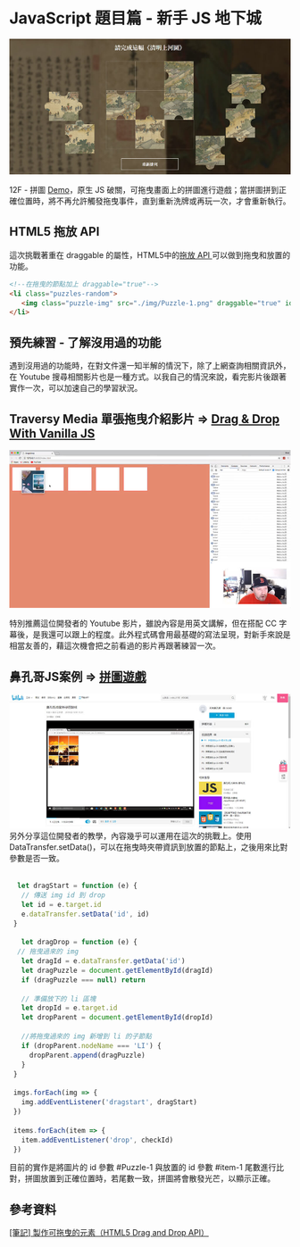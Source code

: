 # JavaScript 題目篇 - 新手 JS 地下城
 ![image]( https://github.com/HuiyuLiz/js-puzzle/blob/master/img/screenshot.jpg)  
 
12F - 拼圖 <a href="https://huiyuliz.github.io/js-puzzle/" target="_blank">Demo</a>，原生 JS 破關，可拖曳畫面上的拼圖進行遊戲；當拼圖拼到正確位置時，將不再允許觸發拖曳事件，直到重新洗牌或再玩一次，才會重新執行。  

  ## HTML5 拖放 API
  這次挑戰著重在 draggable 的屬性，HTML5中的<a href="https://developer.mozilla.org/zh-TW/docs/Web/API/HTML_Drag_and_Drop_API" target="_blank">拖放 API </a>可以做到拖曳和放置的功能。  
  ```html
<!--在拖曳的節點加上 draggable="true"-->
<li class="puzzles-random">
     <img class="puzzle-img" src="./img/Puzzle-1.png" draggable="true" id="Puzzle-1">
</li>  
 
```   
  ## 預先練習 - 了解沒用過的功能  
  
遇到沒用過的功能時，在對文件還一知半解的情況下，除了上網查詢相關資訊外，在 Youtube 搜尋相關影片也是一種方式。以我自己的情況來說，看完影片後跟著實作一次，可以加速自己的學習狀況。  
    
  ## Traversy Media 單張拖曳介紹影片 ⇒ <a href="https://www.youtube.com/watch?v=C22hQKE_32c" target="_blank">Drag & Drop With Vanilla JS
</a>    
 
  ![image]( https://github.com/HuiyuLiz/js-puzzle/blob/master/img/screenshot3.jpg)

  特別推薦這位開發者的 Youtube 影片，雖說內容是用英文講解，但在搭配 CC 字幕後，是我還可以跟上的程度。此外程式碼會用最基礎的寫法呈現，對新手來說是相當友善的，藉這次機會把之前看過的影片再跟著練習一次。  
  
  
  
## 鼻孔哥JS案例  ⇒ <a href="https://www.bilibili.com/video/av43463663/?p=1" target="_blank">拼圖遊戲</a>   
  ![image]( https://github.com/HuiyuLiz/js-puzzle/blob/master/img/screenshot2.jpg)  
  另外分享這位開發者的教學，內容幾乎可以運用在這次的挑戰上。使用DataTransfer.setData()，可以在拖曳時夾帶資訊到放置的節點上，之後用來比對參數是否一致。  
  
 ```js

   let dragStart = function (e) {
    // 傳送 img id 到 drop
    let id = e.target.id
    e.dataTransfer.setData('id', id)
  }
  
    let dragDrop = function (e) {
   // 拖曳過來的 img
    let dragId = e.dataTransfer.getData('id')
    let dragPuzzle = document.getElementById(dragId)
    if (dragPuzzle === null) return

    // 準備放下的 li 區塊 
    let dropId = e.target.id
    let dropParent = document.getElementById(dropId)
    
    //將拖曳過來的 img 新增到 li 的子節點
    if (dropParent.nodeName === 'LI') {
      dropParent.append(dragPuzzle)
    }
  }
  
  imgs.forEach(img => {
    img.addEventListener('dragstart', dragStart)
  })
  
  items.forEach(item => {
    item.addEventListener('drop', checkId)
  })  

 ```  
 目前的實作是將圖片的 id 參數 #Puzzle-1 與放置的 id 參數 #item-1 尾數進行比對，拼圖放置到正確位置時，若尾數一致，拼圖將會散發光芒，以顯示正確。  
 
 ##  參考資料  
   <a href="https://pjchender.blogspot.com/2017/08/html5-drag-and-drop-api.html" target="_blank">[筆記] 製作可拖曳的元素（HTML5 Drag and Drop API）</a>  

 
